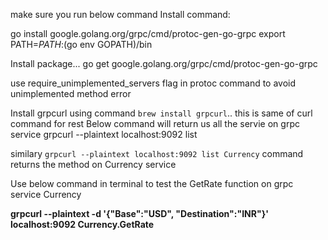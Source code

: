 make sure you run below command 
Install command:

go install google.golang.org/grpc/cmd/protoc-gen-go-grpc
export PATH=$PATH:$(go env GOPATH)/bin

Install package...
go get google.golang.org/grpc/cmd/protoc-gen-go-grpc


use require_unimplemented_servers flag in protoc command to avoid unimplemented method error

Install  grpcurl using command `brew install grpcurl`.. this is same of curl command for rest
Below command will return us all the servie on grpc service
grpcurl --plaintext localhost:9092 list

similary  `grpcurl --plaintext localhost:9092 list Currency` command returns the method on Currency service

Use below command in terminal to test the GetRate function on grpc service Currency

**grpcurl --plaintext -d '{"Base":"USD", "Destination":"INR"}' localhost:9092 Currency.GetRate**
